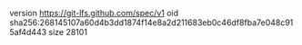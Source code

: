 version https://git-lfs.github.com/spec/v1
oid sha256:268145107a60d4b3dd1874f14e8a2d211683eb0c46df8fba7e048c915af4d443
size 28101
